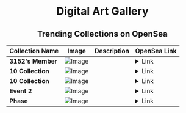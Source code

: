 <div align="center">

# Digital Art Gallery

## Trending Collections on OpenSea

| Collection Name                       | Image                                                                                     | Description                       | OpenSea Link                                                                                          |
|---------------------------------------|-------------------------------------------------------------------------------------------|-----------------------------------|--------------------------------------------------------------------------------------------------------|
| **3152's Member** | ![Image](https://i.seadn.io/s/raw/files/34916265a4cbe104c8cbceba492b3f99.png?w=500&auto=format?w=200&auto=format) |  | <details><summary>Link</summary>[3152's Member](https://opensea.io/collection/3152-s-member)</details> |
| **10 Collection** | ![Image](https://i.seadn.io/s/raw/files/3bc6956031bb11bedf7781ce98edce05.jpg?w=500&auto=format?w=200&auto=format) |  | <details><summary>Link</summary>[10 Collection](https://opensea.io/collection/10-collection-41307)</details> |
| **10 Collection** | ![Image](https://i.seadn.io/s/raw/files/3bc6956031bb11bedf7781ce98edce05.jpg?w=500&auto=format?w=200&auto=format) |  | <details><summary>Link</summary>[10 Collection](https://opensea.io/collection/10-collection-41306)</details> |
| **Event 2** | ![Image](https://i.seadn.io/s/raw/files/20ac66a2146d22b8084ced167cd3cd5a.jpg?w=500&auto=format?w=200&auto=format) |  | <details><summary>Link</summary>[Event 2](https://opensea.io/collection/event-2-10161)</details> |
| **Phase** | ![Image](https://i.seadn.io/s/raw/files/91ca6e786288583a79b3ec383d87df4b.jpg?w=500&auto=format?w=200&auto=format) |  | <details><summary>Link</summary>[Phase](https://opensea.io/collection/phase-22)</details> |

</div>